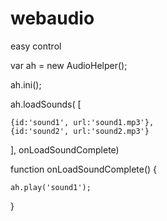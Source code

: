 # webaudio
easy control

var ah = new AudioHelper();

ah.ini();

ah.loadSounds(
[

	{id:'sound1', url:'sound1.mp3'},
	{id:'sound2', url:'sound2.mp3'}
	
], onLoadSoundComplete)

function onLoadSoundComplete()
{

	ah.play('sound1');
	
}

